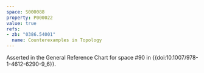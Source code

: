 ```yaml
---
space: S000088
property: P000022
value: true
refs:
- zb: "0386.54001"
  name: Counterexamples in Topology
---
```


Asserted in the General Reference Chart for space #90 in
{{doi:10.1007/978-1-4612-6290-9_6}}.

